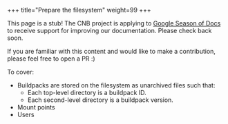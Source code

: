+++
title="Prepare the filesystem"
weight=99
+++

This page is a stub! The CNB project is applying to [Google Season of Docs](https://developers.google.com/season-of-docs/docs/timeline) to receive support for improving our documentation. Please check back soon.

If you are familiar with this content and would like to make a contribution, please feel free to open a PR :)

To cover:

* Buildpacks are stored on the filesystem as unarchived files such that:
  * Each top-level directory is a buildpack ID.
  * Each second-level directory is a buildpack version.
* Mount points
* Users
